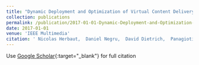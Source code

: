 ```yaml
---
title: "Dynamic Deployment and Optimization of Virtual Content Delivery Networks"
collection: publications
permalink: /publication/2017-01-01-Dynamic-Deployment-and-Optimization-of-Virtual-Content-Delivery-Networks
date: 2017-01-01
venue: 'IEEE Multimedia'
citation: ' Nicolas Herbaut,  Daniel Negru,  David Dietrich,  Panagiotis Papadimitriou, &quot;Dynamic Deployment and Optimization of Virtual Content Delivery Networks.&quot; IEEE Multimedia, 2017.'
---
```

Use [Google Scholar](https://scholar.google.com/scholar?q=Dynamic+Deployment+and+Optimization+of+Virtual+Content+Delivery+Networks){:target="_blank"} for full citation